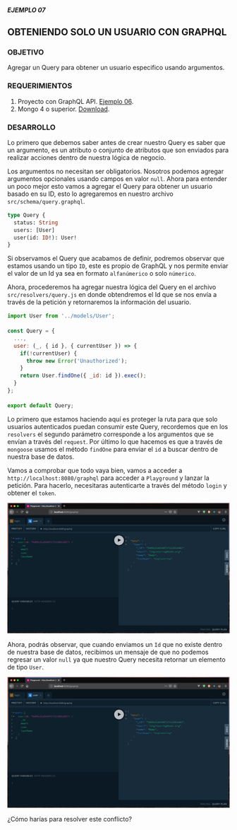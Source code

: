 ##### EJEMPLO 07
## OBTENIENDO SOLO UN USUARIO CON GRAPHQL

### OBJETIVO
Agregar un Query para obtener un usuario especifico usando argumentos.

### REQUERIMIENTOS
1. Proyecto con GraphQL API. [Ejemplo 06](https://github.com/coderdiaz/graphql-course-express/tree/ejemplo-06).
2. Mongo 4 o superior. [Download](https://www.mongodb.com/download-center/community).

### DESARROLLO
Lo primero que debemos saber antes de crear nuestro Query es saber que un argumento, es un atributo o conjunto de atributos que son enviados para realizar acciones dentro de nuestra lógica de negocio.

Los argumentos no necesitan ser obligatorios. Nosotros podemos agregar argumentos opcionales usando campos en valor `null`. Ahora para entender un poco mejor esto vamos a agregar el Query para obtener un usuario basado en su ID, esto lo agregaremos en nuestro archivo `src/schema/query.graphql`.
```graphql
type Query {
  status: String
  users: [User]
  user(id: ID!): User!
}
```

Si observamos el Query que acabamos de definir, podremos observar que estamos usando un tipo `ID`, este es propio de GraphQL y nos permite enviar el valor de un Id ya sea en formato `alfanúmerico` o solo `númerico`.

Ahora, procederemos ha agregar nuestra lógica del Query en el archivo `src/resolvers/query.js` en donde obtendremos el Id que se nos envía a través de la petición y retornaremos la información del usuario.
```js
import User from '../models/User';

const Query = {
  ...,
  user: (_, { id }, { currentUser }) => {
    if(!currentUser) {
      throw new Error('Unauthorized');
    }
    return User.findOne({ _id: id }).exec();
  }
};

export default Query;
```

Lo primero que estamos haciendo aquí es proteger la ruta para que solo usuarios autenticados puedan consumir este Query, recordemos que en los `resolvers` el segundo parámetro corresponde a los argumentos que se envían a través del `request`. Por último lo que hacemos es que a través de `mongoose` usamos el método `findOne` para enviar el `id` a buscar dentro de nuestra base de datos.

Vamos a comprobar que todo vaya bien, vamos a acceder a `http://localhost:8080/graphql` para acceder a `Playground` y lanzar la petición. Para hacerlo, necesitaras autenticarte a través del método `login` y obtener el `token`.

![GraphQL Playground Query User](./screenshots/graphql-playground-query-user.png)

Ahora, podrás observar, que cuando enviamos un `Id` que no existe dentro de nuestra base de datos, recibimos un mensaje de que no podemos regresar un valor `null` ya que nuestro Query necesita retornar un elemento de tipo `User`.

![GraphQL Playground Query Non-ExistsId](./screenshots/graphql-playground-not-id.png)

¿Cómo harías para resolver este conflicto?
